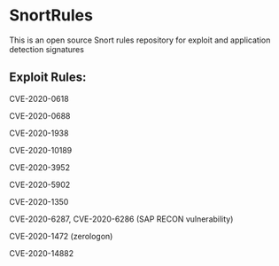 # SnortRules

This is an open source Snort rules repository for exploit and application detection signatures

## Exploit Rules:

CVE-2020-0618

CVE-2020-0688

CVE-2020-1938

CVE-2020-10189

CVE-2020-3952

CVE-2020-5902

CVE-2020-1350

CVE-2020-6287, CVE-2020-6286 (SAP RECON vulnerability)

CVE-2020-1472 (zerologon)

CVE-2020-14882
